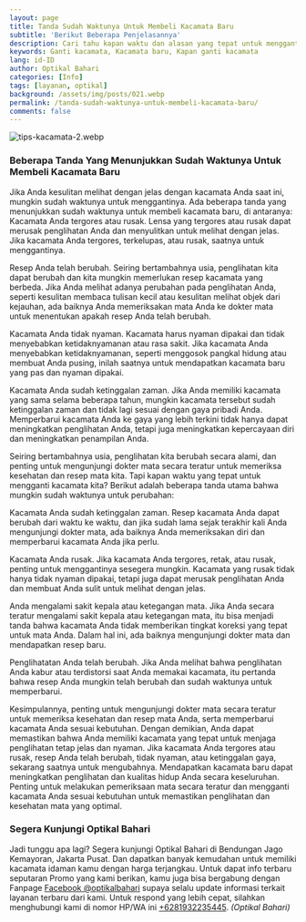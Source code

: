 ```yaml
---
layout: page
title: Tanda Sudah Waktunya Untuk Membeli Kacamata Baru
subtitle: 'Berikut Beberapa Penjelasannya'
description: Cari tahu kapan waktu dan alasan yang tepat untuk mengganti kacamata Anda, baik kacamata anda rusak, resep berubah, tidak nyaman, atau sudah ketinggalan zaman.
keywords: Ganti kacamata, Kacamata baru, Kapan ganti kacamata
lang: id-ID
author: Optikal Bahari
categories: [Info]
tags: [layanan, optikal]
background: /assets/img/posts/021.webp
permalink: /tanda-sudah-waktunya-untuk-membeli-kacamata-baru/
comments: false
---
```


<div class="card shadow p-3 mb-5 bg-white rounded">
<img src="{{"/assets/img/posts/periksa-mata/periksa-mata-gratis-optikal-bahari-9.webp" | relative_url }}" class="card-img-top" alt="tips-kacamata-2.webp">

<div class="card-body">
    <h3 class="card-title">
        Beberapa Tanda Yang Menunjukkan Sudah Waktunya Untuk Membeli Kacamata Baru
    </h3>
    <p class="card-text text-justify">
        Jika Anda kesulitan melihat dengan jelas dengan kacamata Anda saat ini, mungkin sudah waktunya untuk menggantinya. Ada beberapa tanda yang menunjukkan sudah waktunya untuk membeli kacamata baru, di antaranya: Kacamata Anda tergores atau rusak. Lensa yang tergores atau rusak dapat merusak penglihatan Anda dan menyulitkan untuk melihat dengan jelas. Jika kacamata Anda tergores, terkelupas, atau rusak, saatnya untuk menggantinya.
    </p>
    <p class="card-text text-justify">
        Resep Anda telah berubah. Seiring bertambahnya usia, penglihatan kita dapat berubah dan kita mungkin memerlukan resep kacamata yang berbeda. Jika Anda melihat adanya perubahan pada penglihatan Anda, seperti kesulitan membaca tulisan kecil atau kesulitan melihat objek dari kejauhan, ada baiknya Anda memeriksakan mata Anda ke dokter mata untuk menentukan apakah resep Anda telah berubah.
    </p>
    <p class="card-text text-justify">
        Kacamata Anda tidak nyaman. Kacamata harus nyaman dipakai dan tidak menyebabkan ketidaknyamanan atau rasa sakit. Jika kacamata Anda menyebabkan ketidaknyamanan, seperti menggosok pangkal hidung atau membuat Anda pusing, inilah saatnya untuk mendapatkan kacamata baru yang pas dan nyaman dipakai.
    </p>

<p class="card-text text-justify">
Kacamata Anda sudah ketinggalan zaman. Jika Anda memiliki kacamata yang sama selama beberapa tahun, mungkin kacamata tersebut sudah ketinggalan zaman dan tidak lagi sesuai dengan gaya pribadi Anda. Memperbarui kacamata Anda ke gaya yang lebih terkini tidak hanya dapat meningkatkan penglihatan Anda, tetapi juga meningkatkan kepercayaan diri dan meningkatkan penampilan Anda.</p>

<p class="card-text text-justify">
Seiring bertambahnya usia, penglihatan kita berubah secara alami, dan penting untuk mengunjungi dokter mata secara teratur untuk memeriksa kesehatan dan resep mata kita. Tapi kapan waktu yang tepat untuk mengganti kacamata kita? Berikut adalah beberapa tanda utama bahwa mungkin sudah waktunya untuk perubahan:
</p>

<p class="card-text text-justify">
Kacamata Anda sudah ketinggalan zaman. Resep kacamata Anda dapat berubah dari waktu ke waktu, dan jika sudah lama sejak terakhir kali Anda mengunjungi dokter mata, ada baiknya Anda memeriksakan diri dan memperbarui kacamata Anda jika perlu.</p>

<p class="card-text text-justify">
Kacamata Anda rusak. Jika kacamata Anda tergores, retak, atau rusak, penting untuk menggantinya sesegera mungkin. Kacamata yang rusak tidak hanya tidak nyaman dipakai, tetapi juga dapat merusak penglihatan Anda dan membuat Anda sulit untuk melihat dengan jelas.</p>

<p class="card-text text-justify">
Anda mengalami sakit kepala atau ketegangan mata. Jika Anda secara teratur mengalami sakit kepala atau ketegangan mata, itu bisa menjadi tanda bahwa kacamata Anda tidak memberikan tingkat koreksi yang tepat untuk mata Anda. Dalam hal ini, ada baiknya mengunjungi dokter mata dan mendapatkan resep baru.</p>

<p class="card-text text-justify">
Penglihatatan Anda telah berubah. Jika Anda melihat bahwa penglihatan Anda kabur atau terdistorsi saat Anda memakai kacamata, itu pertanda bahwa resep Anda mungkin telah berubah dan sudah waktunya untuk memperbarui.</p>
    <p class="card-text text-justify">
        Kesimpulannya, penting untuk mengunjungi dokter mata secara teratur untuk memeriksa kesehatan dan resep mata Anda, serta memperbarui kacamata Anda sesuai kebutuhan. Dengan demikian, Anda dapat memastikan bahwa Anda memiliki kacamata yang tepat untuk menjaga penglihatan tetap jelas dan nyaman. Jika kacamata Anda tergores atau rusak, resep Anda telah berubah, tidak nyaman, atau ketinggalan gaya, sekarang saatnya untuk mengubahnya. Mendapatkan kacamata baru dapat meningkatkan penglihatan dan kualitas hidup Anda secara keseluruhan. Penting untuk melakukan pemeriksaan mata secara teratur dan mengganti kacamata Anda sesuai kebutuhan untuk memastikan penglihatan dan kesehatan mata yang optimal.
    </p>
    <h3 class="card-title">
        Segera Kunjungi Optikal Bahari
    </h3>
    <p class="card-text text-justify">
        Jadi tunggu apa lagi? Segera kunjungi Optikal Bahari di Bendungan Jago Kemayoran, Jakarta Pusat. Dan dapatkan banyak kemudahan untuk memiliki kacamata idaman kamu dengan harga terjangkau. Untuk dapat info terbaru seputaran Promo yang kami berikan, kamu juga bisa bergabung dengan Fanpage <a href="https://www.facebook.com/optikalbahari" id="FBClick" title="Facebook Page Optikal Bahari" class="FacebookPage">Facebook @optikalbahari</a> supaya selalu update informasi terkait layanan terbaru dari kami. Untuk respond yang lebih cepat, silahkan menghubungi kami di nomor HP/WA ini <a href="https://api.whatsapp.com/send?phone=6281932235445&text=Hallo%2C+saya+butuh+informasi+lebih+lanjut+mengenai+Optikal+Bahari" id="WhatsAppClick" class="WhatsAppCall" title="Call WhatsApp">+6281932235445</a>.
    <em>(Optikal Bahari)</em>
    </p>

</div>
